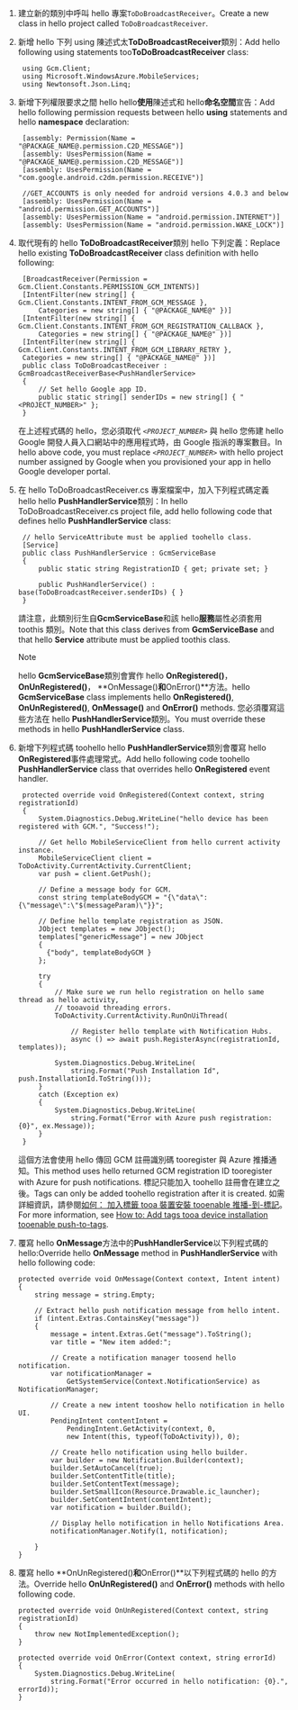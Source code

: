 1. <span data-ttu-id="2df81-101">建立新的類別中呼叫 hello 專案`ToDoBroadcastReceiver`。</span><span class="sxs-lookup"><span data-stu-id="2df81-101">Create a new class in hello project called `ToDoBroadcastReceiver`.</span></span>
2. <span data-ttu-id="2df81-102">新增 hello 下列 using 陳述式太**ToDoBroadcastReceiver**類別：</span><span class="sxs-lookup"><span data-stu-id="2df81-102">Add hello following using statements too**ToDoBroadcastReceiver** class:</span></span>
   
        using Gcm.Client;
        using Microsoft.WindowsAzure.MobileServices;
        using Newtonsoft.Json.Linq;
3. <span data-ttu-id="2df81-103">新增下列權限要求之間 hello hello**使用**陳述式和 hello**命名空間**宣告：</span><span class="sxs-lookup"><span data-stu-id="2df81-103">Add hello following permission requests between hello **using** statements and hello **namespace** declaration:</span></span>
   
        [assembly: Permission(Name = "@PACKAGE_NAME@.permission.C2D_MESSAGE")]
        [assembly: UsesPermission(Name = "@PACKAGE_NAME@.permission.C2D_MESSAGE")]
        [assembly: UsesPermission(Name = "com.google.android.c2dm.permission.RECEIVE")]
   
        //GET_ACCOUNTS is only needed for android versions 4.0.3 and below
        [assembly: UsesPermission(Name = "android.permission.GET_ACCOUNTS")]
        [assembly: UsesPermission(Name = "android.permission.INTERNET")]
        [assembly: UsesPermission(Name = "android.permission.WAKE_LOCK")]
4. <span data-ttu-id="2df81-104">取代現有的 hello **ToDoBroadcastReceiver**類別 hello 下列定義：</span><span class="sxs-lookup"><span data-stu-id="2df81-104">Replace hello existing **ToDoBroadcastReceiver** class definition with hello following:</span></span>
   
        [BroadcastReceiver(Permission = Gcm.Client.Constants.PERMISSION_GCM_INTENTS)]
        [IntentFilter(new string[] { Gcm.Client.Constants.INTENT_FROM_GCM_MESSAGE }, 
            Categories = new string[] { "@PACKAGE_NAME@" })]
        [IntentFilter(new string[] { Gcm.Client.Constants.INTENT_FROM_GCM_REGISTRATION_CALLBACK }, 
            Categories = new string[] { "@PACKAGE_NAME@" })]
        [IntentFilter(new string[] { Gcm.Client.Constants.INTENT_FROM_GCM_LIBRARY_RETRY }, 
        Categories = new string[] { "@PACKAGE_NAME@" })]
        public class ToDoBroadcastReceiver : GcmBroadcastReceiverBase<PushHandlerService>
        {
            // Set hello Google app ID.
            public static string[] senderIDs = new string[] { "<PROJECT_NUMBER>" };
        }
   
    <span data-ttu-id="2df81-105">在上述程式碼的 hello，您必須取代 *`<PROJECT_NUMBER>`* 與 hello 您佈建 hello Google 開發人員入口網站中的應用程式時，由 Google 指派的專案數目。</span><span class="sxs-lookup"><span data-stu-id="2df81-105">In hello above code, you must replace *`<PROJECT_NUMBER>`* with hello project number assigned by Google when you provisioned your app in hello Google developer portal.</span></span> 
5. <span data-ttu-id="2df81-106">在 hello ToDoBroadcastReceiver.cs 專案檔案中，加入下列程式碼定義 hello hello **PushHandlerService**類別：</span><span class="sxs-lookup"><span data-stu-id="2df81-106">In hello ToDoBroadcastReceiver.cs project file, add hello following code that defines hello **PushHandlerService** class:</span></span>
   
        // hello ServiceAttribute must be applied toohello class.
        [Service] 
        public class PushHandlerService : GcmServiceBase
        {
            public static string RegistrationID { get; private set; }
   
            public PushHandlerService() : base(ToDoBroadcastReceiver.senderIDs) { }
        }
   
    <span data-ttu-id="2df81-107">請注意，此類別衍生自**GcmServiceBase**和該 hello**服務**屬性必須套用 toothis 類別。</span><span class="sxs-lookup"><span data-stu-id="2df81-107">Note that this class derives from **GcmServiceBase** and that hello **Service** attribute must be applied toothis class.</span></span>
   
   > [!NOTE]
   > <span data-ttu-id="2df81-108">hello **GcmServiceBase**類別會實作 hello **OnRegistered()**， **OnUnRegistered()**， **OnMessage()**和**OnError()**方法。</span><span class="sxs-lookup"><span data-stu-id="2df81-108">hello **GcmServiceBase** class implements hello **OnRegistered()**, **OnUnRegistered()**, **OnMessage()** and **OnError()** methods.</span></span> <span data-ttu-id="2df81-109">您必須覆寫這些方法在 hello **PushHandlerService**類別。</span><span class="sxs-lookup"><span data-stu-id="2df81-109">You must override these methods in hello **PushHandlerService** class.</span></span>
   > 
   > 
6. <span data-ttu-id="2df81-110">新增下列程式碼 toohello hello **PushHandlerService**類別會覆寫 hello **OnRegistered**事件處理常式。</span><span class="sxs-lookup"><span data-stu-id="2df81-110">Add hello following code toohello **PushHandlerService** class that overrides hello **OnRegistered** event handler.</span></span> 
   
        protected override void OnRegistered(Context context, string registrationId)
        {
            System.Diagnostics.Debug.WriteLine("hello device has been registered with GCM.", "Success!");
   
            // Get hello MobileServiceClient from hello current activity instance.
            MobileServiceClient client = ToDoActivity.CurrentActivity.CurrentClient;
            var push = client.GetPush();
   
            // Define a message body for GCM.
            const string templateBodyGCM = "{\"data\":{\"message\":\"$(messageParam)\"}}";
   
            // Define hello template registration as JSON.
            JObject templates = new JObject();
            templates["genericMessage"] = new JObject
            {
              {"body", templateBodyGCM }
            };
   
            try
            {
                // Make sure we run hello registration on hello same thread as hello activity, 
                // tooavoid threading errors.
                ToDoActivity.CurrentActivity.RunOnUiThread(
   
                    // Register hello template with Notification Hubs.
                    async () => await push.RegisterAsync(registrationId, templates));
   
                System.Diagnostics.Debug.WriteLine(
                    string.Format("Push Installation Id", push.InstallationId.ToString()));
            }
            catch (Exception ex)
            {
                System.Diagnostics.Debug.WriteLine(
                    string.Format("Error with Azure push registration: {0}", ex.Message));
            }
        }
   
    <span data-ttu-id="2df81-111">這個方法會使用 hello 傳回 GCM 註冊識別碼 tooregister 與 Azure 推播通知。</span><span class="sxs-lookup"><span data-stu-id="2df81-111">This method uses hello returned GCM registration ID tooregister with Azure for push notifications.</span></span> <span data-ttu-id="2df81-112">標記只能加入 toohello 註冊會在建立之後。</span><span class="sxs-lookup"><span data-stu-id="2df81-112">Tags can only be added toohello registration after it is created.</span></span> <span data-ttu-id="2df81-113">如需詳細資訊，請參閱[如何： 加入標籤 tooa 裝置安裝 tooenable 推播-到-標記](../articles/app-service-mobile/app-service-mobile-dotnet-backend-how-to-use-server-sdk.md#tags)。</span><span class="sxs-lookup"><span data-stu-id="2df81-113">For more information, see [How to: Add tags tooa device installation tooenable push-to-tags](../articles/app-service-mobile/app-service-mobile-dotnet-backend-how-to-use-server-sdk.md#tags).</span></span>
7. <span data-ttu-id="2df81-114">覆寫 hello **OnMessage**方法中的**PushHandlerService**以下列程式碼的 hello:</span><span class="sxs-lookup"><span data-stu-id="2df81-114">Override hello **OnMessage** method in **PushHandlerService** with hello following code:</span></span>
   
       protected override void OnMessage(Context context, Intent intent)
       {          
           string message = string.Empty;
   
           // Extract hello push notification message from hello intent.
           if (intent.Extras.ContainsKey("message"))
           {
               message = intent.Extras.Get("message").ToString();
               var title = "New item added:";
   
               // Create a notification manager toosend hello notification.
               var notificationManager = 
                   GetSystemService(Context.NotificationService) as NotificationManager;
   
               // Create a new intent tooshow hello notification in hello UI. 
               PendingIntent contentIntent = 
                   PendingIntent.GetActivity(context, 0, 
                   new Intent(this, typeof(ToDoActivity)), 0);              
   
               // Create hello notification using hello builder.
               var builder = new Notification.Builder(context);
               builder.SetAutoCancel(true);
               builder.SetContentTitle(title);
               builder.SetContentText(message);
               builder.SetSmallIcon(Resource.Drawable.ic_launcher);
               builder.SetContentIntent(contentIntent);
               var notification = builder.Build();
   
               // Display hello notification in hello Notifications Area.
               notificationManager.Notify(1, notification);
   
           }
       }
8. <span data-ttu-id="2df81-115">覆寫 hello **OnUnRegistered()**和**OnError()**以下列程式碼的 hello 的方法。</span><span class="sxs-lookup"><span data-stu-id="2df81-115">Override hello **OnUnRegistered()** and **OnError()** methods with hello following code.</span></span>
   
       protected override void OnUnRegistered(Context context, string registrationId)
       {
           throw new NotImplementedException();
       }
   
       protected override void OnError(Context context, string errorId)
       {
           System.Diagnostics.Debug.WriteLine(
               string.Format("Error occurred in hello notification: {0}.", errorId));
       }

